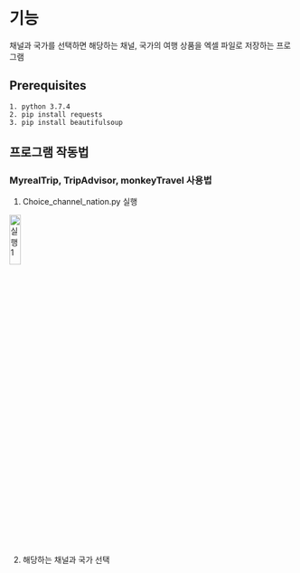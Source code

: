 
# 기능   
채널과 국가를 선택하면 해당하는 채널, 국가의 여행 상품을 엑셀 파일로 저장하는 프로그램

## Prerequisites
```
1. python 3.7.4
2. pip install requests
3. pip install beautifulsoup
```


## 프로그램 작동법   
### MyrealTrip, TripAdvisor, monkeyTravel 사용법
1. Choice_channel_nation.py 실행 
     
      
<div>      
                                   
<img src="https://user-images.githubusercontent.com/48399897/73320598-2bba4c80-4283-11ea-96e2-525d8f7d8cd3.PNG" width="20%" height="15%" title="px(픽셀) 크기 설정" alt="실행1">     </img> 

</div>
      
      
2. 해당하는 채널과 국가 선택
